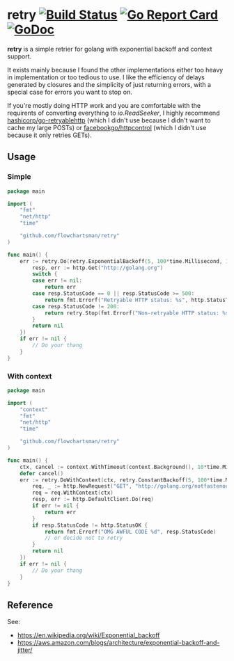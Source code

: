 # retry [![Build Status](https://travis-ci.org/flowchartsman/retry.svg?branch=master)](https://travis-ci.org/flowchartsman/v8) [![Go Report Card](https://goreportcard.com/badge/github.com/flowchartsman/retry)](https://goreportcard.com/report/github.com/flowchartsman/retry) [![GoDoc](https://godoc.org/github.com/flowchartsman/retry?status.svg)](https://godoc.org/github.com/flowchartsman/retry)

**retry** is a simple retrier for golang with exponential backoff and context support.

It exists mainly because I found the other implementations either too heavy in implementation or too tedious to use. I like the efficiency of delays generated by closures and the simplicity of just returning errors, with a special case for errors you want to stop on.

If you're mostly doing HTTP work and you are comfortable with the requirents of converting everything to *io.ReadSeeker*, I highly recommend [hashicorp/go-retryablehttp](https://github.com/hashicorp/go-retryablehttp) (which I didn't use because I didn't want to cache my large POSTs) or [facebookgo/httpcontrol](https://github.com/facebookgo/httpcontrol) (which I didn't use because it only retries GETs).

## Usage

### Simple
```go
package main

import (
	"fmt"
	"net/http"
	"time"

	"github.com/flowchartsman/retry"
)

func main() {
	err := retry.Do(retry.ExponentialBackoff(5, 100*time.Millisecond, 1*time.Second), func() error {
		resp, err := http.Get("http://golang.org")
		switch {
		case err != nil:
			return err
		case resp.StatusCode == 0 || resp.StatusCode >= 500:
			return fmt.Errorf("Retryable HTTP status: %s", http.StatusText(resp.StatusCode))
		case resp.StatusCode != 200:
			return retry.Stop(fmt.Errorf("Non-retryable HTTP status: %s", http.StatusText(resp.StatusCode)))
		}
		return nil
	})
	if err != nil {
		// Do your thang
	}
}
```

### With context
```go
package main

import (
	"context"
	"fmt"
	"net/http"
	"time"

	"github.com/flowchartsman/retry"
)

func main() {
	ctx, cancel := context.WithTimeout(context.Background(), 10*time.Millisecond)
	defer cancel()
	err := retry.DoWithContext(ctx, retry.ConstantBackoff(5, 100*time.Millisecond), func(ctx context.Context) error {
		req, _ := http.NewRequest("GET", "http://golang.org/notfastenough", nil)
		req = req.WithContext(ctx)
		resp, err := http.DefaultClient.Do(req)
		if err != nil {
			return err
		}
		if resp.StatusCode != http.StatusOK {
			return fmt.Errorf("OMG AWFUL CODE %d", resp.StatusCode)
			// or decide not to retry
		}
		return nil
	})
	if err != nil {
		// Do your thang
	}
}
```

## Reference

See:
* https://en.wikipedia.org/wiki/Exponential_backoff
* https://aws.amazon.com/blogs/architecture/exponential-backoff-and-jitter/

